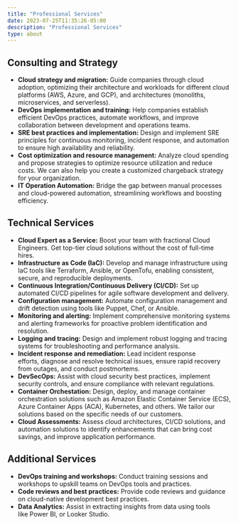 ```yaml
---
title: "Professional Services"
date: 2023-07-25T11:35:26-05:00
description: "Professional Services"
type: about
---
```

## Consulting and Strategy
- **Cloud strategy and migration:** Guide companies through cloud adoption, optimizing their architecture and workloads for different cloud platforms (AWS, Azure, and GCP), and architectures (monoliths, microservices, and serverless).
- **DevOps implementation and training:** Help companies establish efficient DevOps practices, automate workflows, and improve collaboration between development and operations teams.
- **SRE best practices and implementation:** Design and implement SRE principles for continuous monitoring, incident response, and automation to ensure high availability and reliability.
- **Cost optimization and resource management:** Analyze cloud spending and propose strategies to optimize resource utilization and reduce costs. We can also help you create a customized chargeback strategy for your organization.
- **IT Operation Automation:** Bridge the gap between manual processes and cloud-powered automation, streamlining workflows and boosting efficiency.

## Technical Services
- **Cloud Expert as a Service:** Boost your team with fractional Cloud Engineers. Get top-tier cloud solutions without the cost of full-time hires.
- **Infrastructure as Code (IaC):** Develop and manage infrastructure using IaC tools like Terraform, Ansible, or OpenTofu, enabling consistent, secure, and reproducible deployments.
- **Continuous Integration/Continuous Delivery (CI/CD):** Set up automated CI/CD pipelines for agile software development and delivery.
- **Configuration management:** Automate configuration management and drift detection using tools like Puppet, Chef, or Ansible.
- **Monitoring and alerting:** Implement comprehensive monitoring systems and alerting frameworks for proactive problem identification and resolution.
- **Logging and tracing:** Design and implement robust logging and tracing systems for troubleshooting and performance analysis.
- **Incident response and remediation:** Lead incident response efforts, diagnose and resolve technical issues, ensure rapid recovery from outages, and conduct postmortems.
- **DevSecOps:** Assist with cloud security best practices, implement security controls, and ensure compliance with relevant regulations.
- **Container Orchestation:** Design, deploy, and manage container orchestration solutions such as Amazon Elastic Container Service (ECS), Azure Container Apps (ACA), Kubernetes, and others. We tailor our solutions based on the specific needs of our customers.
- **Cloud Assessments:** Assess cloud architectures, CI/CD solutions, and automation solutions to identify enhancements that can bring cost savings, and improve application performance.

## Additional Services
- **DevOps training and workshops:** Conduct training sessions and workshops to upskill teams on DevOps tools and practices.
- **Code reviews and best practices:** Provide code reviews and guidance on cloud-native development best practices.
- **Data Analytics:** Assist in extracting insights from data using tools like Power BI, or Looker Studio.
<!-- - **On-call support and maintenance:** Offer on-call support for critical infrastructure and applications. -->
